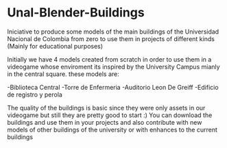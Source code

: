 # Unal-Blender-Buildings
Iniciative to produce some models of the main buildings of the Universidad Nacional de Colombia from zero to use them in projects of different kinds (Mainly for educational purposes)

Initially we have 4 models created from scratch in order to use them in a videogame whose enviroment its inspired by the University Campus mianly in the central square. these models are:

-Biblioteca Central
-Torre de Enfermeria
-Auditorio Leon De Greiff
-Edificio de registro y perola

The quality of the buildings is basic since they were only assets in our videogame but still they are pretty good to start :)
You can download the buildings and use them in your projects and also contribute with new models of other buildings of the university or with enhances to the current buildings
